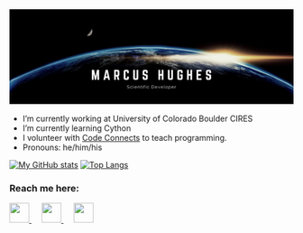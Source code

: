 <img src="header.png" alt="header" width="1000"/>

- I’m currently working at University of Colorado Boulder CIRES
- I’m currently learning Cython
- I volunteer with [Code Connects](https://codeconnects.org/) to teach programming. 
- Pronouns: he/him/his

[![My GitHub stats](https://github-readme-stats.vercel.app/api?username=jmbhughes&count_private=true&show_icons=true)](https://github.com/anuraghazra/github-readme-stats)
[![Top Langs](https://github-readme-stats.vercel.app/api/top-langs/?username=jmbhughes&layout=compact&langs_count=8)](https://github.com/anuraghazra/github-readme-stats)


### Reach me here:
<a href="mailto:hughes.jmb@gmail.com">
  <img 
    src = "https://image.flaticon.com/icons/png/128/552/552486.png"
    width = 35
    height = 35   
 />
</a>
&emsp;
<a href="https://in.linkedin.com/in/jmbhughes?trk=profile-badge">
  <img 
    src = "https://image.flaticon.com/icons/png/128/185/185964.png"
    width = 35
    height = 35   
 />
</a>
&emsp;
<a href="https://www.jmbhughes.com">
  <img
       src = "https://www.flaticon.com/svg/vstatic/svg/431/431979.svg?token=exp=1620353278~hmac=4005a5dbeb6ea389b26f97bce42e18b4"
       width = 35
       height = 35
  />
</a>
